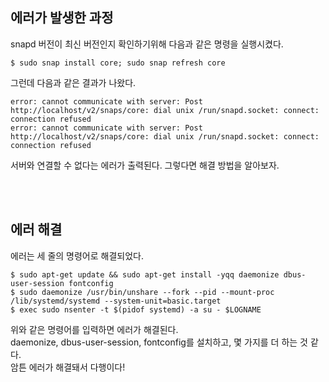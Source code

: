 ## 에러가 발생한 과정
snapd 버전이 최신 버전인지 확인하기위해 다음과 같은 명령을 실행시켰다.
```
$ sudo snap install core; sudo snap refresh core
```
그런데 다음과 같은 결과가 나왔다.
```
error: cannot communicate with server: Post http://localhost/v2/snaps/core: dial unix /run/snapd.socket: connect: connection refused
error: cannot communicate with server: Post http://localhost/v2/snaps/core: dial unix /run/snapd.socket: connect: connection refused
```
서버와 연결할 수 없다는 에러가 출력된다. 그렇다면 해결 방법을 알아보자.

<br><br>

## 에러 해결
에러는 세 줄의 명령어로 해결되었다.
```
$ sudo apt-get update && sudo apt-get install -yqq daemonize dbus-user-session fontconfig
$ sudo daemonize /usr/bin/unshare --fork --pid --mount-proc /lib/systemd/systemd --system-unit=basic.target
$ exec sudo nsenter -t $(pidof systemd) -a su - $LOGNAME
```
위와 같은 명령어를 입력하면 에러가 해결된다.<br>
daemonize, dbus-user-session, fontconfig를 설치하고, 몇 가지를 더 하는 것 같다.<br>
암튼 에러가 해결돼서 다행이다!

<br><br><br>

